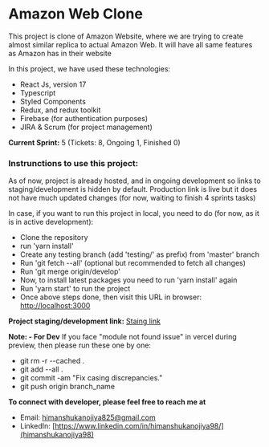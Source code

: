 # Amazon Web Clone

This project is clone of Amazon Website, where we are trying to create almost similar replica to actual Amazon Web. It will have all same features as Amazon has in their website

In this project, we have used these technologies:

- React Js, version 17
- Typescript
- Styled Components
- Redux, and redux toolkit
- Firebase (for authentication purposes)
- JIRA & Scrum (for project management)

**Current Sprint:** 5 (Tickets: 8, Ongoing 1, Finished 0)

### Instrunctions to use this project:

As of now, project is already hosted, and in ongoing development so links to staging/development is hidden by default.
Production link is live but it does not have much updated changes (for now, waiting to finish 4 sprints tasks)

In case, if you want to run this project in local, you need to do (for now, as it is in active development):

- Clone the repository
- run 'yarn install'
- Create any testing branch (add 'testing/' as prefix) from 'master' branch
- Run 'git fetch --all' (optional but recommended to fetch all changes)
- Run 'git merge origin/develop'
- Now, to install latest packages you need to run 'yarn install' again
- Run 'yarn start' to run the project
- Once above steps done, then visit this URL in browser: [http://localhost:3000](http://localhost:3000)

**Project staging/development link:** [Staing link](https://react-web-stg-amazon.vercel.app/)

**Note: - For Dev**
If you face "module not found issue" in vercel during preview, then please run these one by one:

- git rm -r --cached .
- git add --all .
- git commit -am "Fix casing discrepancies."
- git push origin branch_name

**To connect with developer, please feel free to reach me at**

- Email: himanshukanojiya825@gmail.com
- LinkedIn: [https://www.linkedin.com/in/himanshukanojiya98/](himanshukanojiya98)
